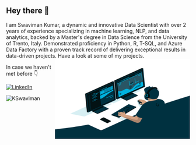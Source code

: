 ## Hey there 👋

I am Swaviman Kumar,
a dynamic and innovative Data Scientist with over 2 years of experience specializing in machine learning, NLP, and
data analytics, backed by a Master's degree in Data Science from the University of Trento, Italy. Demonstrated
proficiency in Python, R, T-SQL, and Azure Data Factory with a proven track record of delivering exceptional results in data-driven
projects.
<img align="right" alt="GIF" src="https://github.com/KSwaviman/Kswaviman/blob/main/code.gif?raw=true" width="370" height="220" />
Have a look at some of my projects.

In case we haven't met before 👇  

<a href="https://www.linkedin.com/in/swaviman-kumar/" target="_blank"><img src="https://img.shields.io/badge/LinkedIn-0077B5?style=for-the-badge&logo=linkedin&logoColor=white" alt="LinkedIn"></a>

<p align="left">
  <img
    src="https://komarev.com/ghpvc/?username=KSwaviman"
    alt="KSwaviman"
  />
</p>

